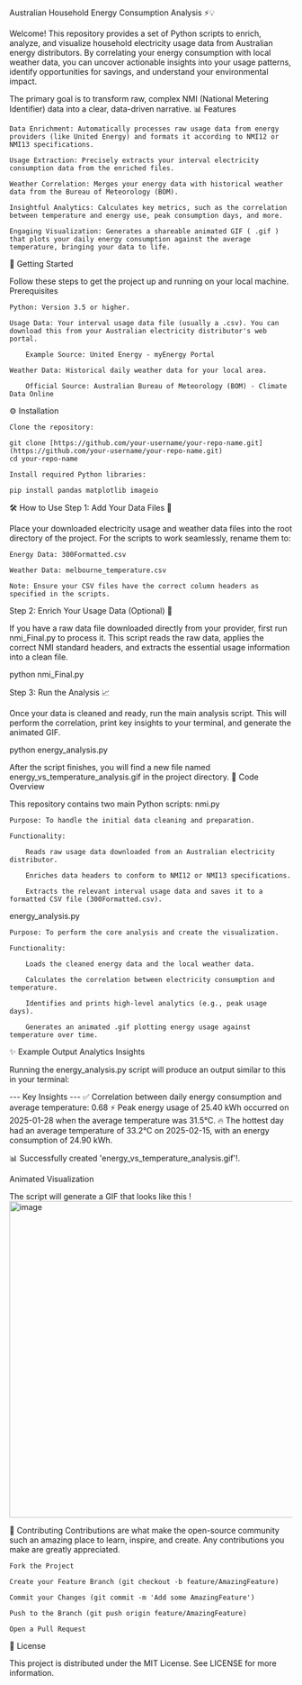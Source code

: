Australian Household Energy Consumption Analysis ⚡️💡

Welcome! This repository provides a set of Python scripts to enrich, analyze, and visualize household electricity usage data from Australian energy distributors. By correlating your energy consumption with local weather data, you can uncover actionable insights into your usage patterns, identify opportunities for savings, and understand your environmental impact.

The primary goal is to transform raw, complex NMI (National Metering Identifier) data into a clear, data-driven narrative.
📊 Features

    Data Enrichment: Automatically processes raw usage data from energy providers (like United Energy) and formats it according to NMI12 or NMI13 specifications.

    Usage Extraction: Precisely extracts your interval electricity consumption data from the enriched files.

    Weather Correlation: Merges your energy data with historical weather data from the Bureau of Meteorology (BOM).

    Insightful Analytics: Calculates key metrics, such as the correlation between temperature and energy use, peak consumption days, and more.

    Engaging Visualization: Generates a shareable animated GIF ( .gif ) that plots your daily energy consumption against the average temperature, bringing your data to life.

🚀 Getting Started

Follow these steps to get the project up and running on your local machine.
Prerequisites

    Python: Version 3.5 or higher.

    Usage Data: Your interval usage data file (usually a .csv). You can download this from your Australian electricity distributor's web portal.

        Example Source: United Energy - myEnergy Portal

    Weather Data: Historical daily weather data for your local area.

        Official Source: Australian Bureau of Meteorology (BOM) - Climate Data Online

⚙️ Installation

    Clone the repository:

    git clone [https://github.com/your-username/your-repo-name.git](https://github.com/your-username/your-repo-name.git)
    cd your-repo-name

    Install required Python libraries:

    pip install pandas matplotlib imageio

🛠️ How to Use
Step 1: Add Your Data Files 📁

Place your downloaded electricity usage and weather data files into the root directory of the project. For the scripts to work seamlessly, rename them to:

    Energy Data: 300Formatted.csv

    Weather Data: melbourne_temperature.csv

    Note: Ensure your CSV files have the correct column headers as specified in the scripts.

Step 2: Enrich Your Usage Data (Optional) 🧹

If you have a raw data file downloaded directly from your provider, first run nmi_Final.py to process it. This script reads the raw data, applies the correct NMI standard headers, and extracts the essential usage information into a clean file.

python nmi_Final.py

Step 3: Run the Analysis 📈

Once your data is cleaned and ready, run the main analysis script. This will perform the correlation, print key insights to your terminal, and generate the animated GIF.

python energy_analysis.py

After the script finishes, you will find a new file named energy_vs_temperature_analysis.gif in the project directory.
📜 Code Overview

This repository contains two main Python scripts:
nmi.py

    Purpose: To handle the initial data cleaning and preparation.

    Functionality:

        Reads raw usage data downloaded from an Australian electricity distributor.

        Enriches data headers to conform to NMI12 or NMI13 specifications.

        Extracts the relevant interval usage data and saves it to a formatted CSV file (300Formatted.csv).

energy_analysis.py

    Purpose: To perform the core analysis and create the visualization.

    Functionality:

        Loads the cleaned energy data and the local weather data.

        Calculates the correlation between electricity consumption and temperature.

        Identifies and prints high-level analytics (e.g., peak usage days).

        Generates an animated .gif plotting energy usage against temperature over time.

✨ Example Output
Analytics Insights

Running the energy_analysis.py script will produce an output similar to this in your terminal:

--- Key Insights ---
✅ Correlation between daily energy consumption and average temperature: 0.68
⚡ Peak energy usage of 25.40 kWh occurred on 2025-01-28 when the average temperature was 31.5°C.
🔥 The hottest day had an average temperature of 33.2°C on 2025-02-15, with an energy consumption of 24.90 kWh.

📊 Successfully created 'energy_vs_temperature_analysis.gif'!.

Animated Visualization

The script will generate a GIF that looks like this !
<img width="954" height="562" alt="image" src="https://github.com/user-attachments/assets/c98ee029-c2ab-4824-930c-8df8b8d2147b" />


🤝 Contributing
Contributions are what make the open-source community such an amazing place to learn, inspire, and create. Any contributions you make are greatly appreciated.

    Fork the Project

    Create your Feature Branch (git checkout -b feature/AmazingFeature)

    Commit your Changes (git commit -m 'Add some AmazingFeature')

    Push to the Branch (git push origin feature/AmazingFeature)

    Open a Pull Request

📄 License

This project is distributed under the MIT License. See LICENSE for more information.

